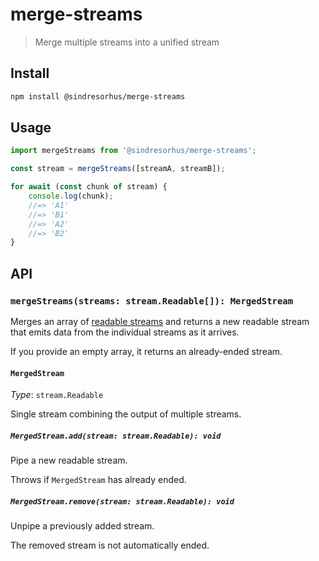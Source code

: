# merge-streams

> Merge multiple streams into a unified stream

## Install

```sh
npm install @sindresorhus/merge-streams
```

## Usage

```js
import mergeStreams from '@sindresorhus/merge-streams';

const stream = mergeStreams([streamA, streamB]);

for await (const chunk of stream) {
	console.log(chunk);
	//=> 'A1'
	//=> 'B1'
	//=> 'A2'
	//=> 'B2'
}
```

## API

### `mergeStreams(streams: stream.Readable[]): MergedStream`

Merges an array of [readable streams](https://nodejs.org/api/stream.html#readable-streams) and returns a new readable stream that emits data from the individual streams as it arrives.

If you provide an empty array, it returns an already-ended stream.

#### `MergedStream`

_Type_: `stream.Readable`

Single stream combining the output of multiple streams.

##### `MergedStream.add(stream: stream.Readable): void`

Pipe a new readable stream.

Throws if `MergedStream` has already ended.

##### `MergedStream.remove(stream: stream.Readable): void`

Unpipe a previously added stream.

The removed stream is not automatically ended.
